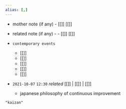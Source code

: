 ```yaml
---
alias: [,]
---
```

- mother note (if any)
		- [[]] [[]]
- related note (if any) -
		- [[]] [[]]
- `contemporary events`
	- [[]]
	- [[]]
	- [[]]
	- [[]]
	- [[]]

- `2021-10-07`  `12:30` _related_ [[]] | [[]] | [[]]
	- japanese philosophy of continuous improvement

```query
"kaizan"
```